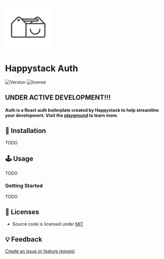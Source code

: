 <img src=".github/happystack.png" alt="Happystack" width="150" height="150" />

# Happystack Auth

![Version](https://img.shields.io/badge/Version-0.2.0-green.svg?style=flat)
![license](https://img.shields.io/github/license/mashape/apistatus.svg)

## UNDER ACTIVE DEVELOPMENT!!!

#### Auth is a React auth boilerplate created by Happystack to help streamline your development. Visit the [playground](http://auth.happystack.io) to learn more.


## 🔧 Installation
TODO


## 🕹 Usage
TODO

### Getting Started
TODO


## 📄 Licenses
* Source code is licensed under [MIT](https://opensource.org/licenses/MIT)


## 💡 Feedback
[Create an issue or feature request](https://github.com/happystacklabs/auth/issues/new).
